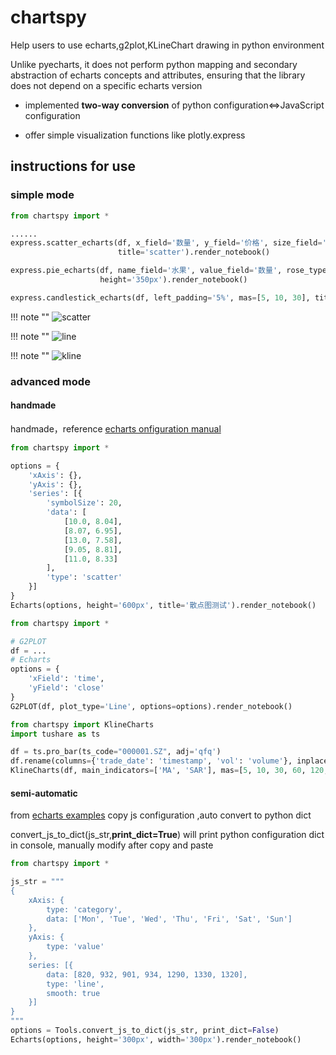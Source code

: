 # chartspy

Help users to use echarts,g2plot,KLineChart drawing in python environment

Unlike pyecharts, it does not perform python mapping and secondary abstraction of echarts concepts and attributes,
ensuring that the library does not depend on a specific echarts version

* implemented **two-way conversion** of python configuration<=>JavaScript configuration

* offer simple visualization functions like plotly.express

## instructions for use

### simple mode

```python
from chartspy import *

......
express.scatter_echarts(df, x_field='数量', y_field='价格', size_field='数量', size_max=50, height='250px',
                        title='scatter').render_notebook()

express.pie_echarts(df, name_field='水果', value_field='数量', rose_type='area', title="pie2",
                    height='350px').render_notebook()

express.candlestick_echarts(df, left_padding='5%', mas=[5, 10, 30], title='平安银行').render_notebook()
```

!!! note ""
![scatter](https://github.com/yiliuyan161/echartspy/blob/master/docs/images/scatter.png?raw=true)

!!! note ""
![line](https://github.com/yiliuyan161/echartspy/blob/master/docs/images/pie.png?raw=true)

!!! note ""
![kline](https://github.com/yiliuyan161/echartspy/blob/master/docs/images/kline.png?raw=true)

### advanced mode

#### handmade

handmade，reference [echarts onfiguration manual](https://echarts.apache.org/zh/option.html#title)

```python
from chartspy import *

options = {
    'xAxis': {},
    'yAxis': {},
    'series': [{
        'symbolSize': 20,
        'data': [
            [10.0, 8.04],
            [8.07, 6.95],
            [13.0, 7.58],
            [9.05, 8.81],
            [11.0, 8.33]
        ],
        'type': 'scatter'
    }]
}
Echarts(options, height='600px', title='散点图测试').render_notebook()
```

```python
from chartspy import *

# G2PLOT
df = ...
# Echarts
options = {
    'xField': 'time',
    'yField': 'close'
}
G2PLOT(df, plot_type='Line', options=options).render_notebook()
```

```python
from chartspy import KlineCharts
import tushare as ts

df = ts.pro_bar(ts_code="000001.SZ", adj='qfq')
df.rename(columns={'trade_date': 'timestamp', 'vol': 'volume'}, inplace=True)
KlineCharts(df, main_indicators=['MA', 'SAR'], mas=[5, 10, 30, 60, 120, 250])
```

#### semi-automatic

from [echarts examples](https://echarts.apache.org/examples/zh/index.html) copy js configuration ,auto convert to python
dict

convert_js_to_dict(js_str,**print_dict=True**) will print python configuration dict in console, manually modify after
copy and paste

```python
from chartspy import *

js_str = """
{
    xAxis: {
        type: 'category',
        data: ['Mon', 'Tue', 'Wed', 'Thu', 'Fri', 'Sat', 'Sun']
    },
    yAxis: {
        type: 'value'
    },
    series: [{
        data: [820, 932, 901, 934, 1290, 1330, 1320],
        type: 'line',
        smooth: true
    }]
}
"""
options = Tools.convert_js_to_dict(js_str, print_dict=False)
Echarts(options, height='300px', width='300px').render_notebook()
```






